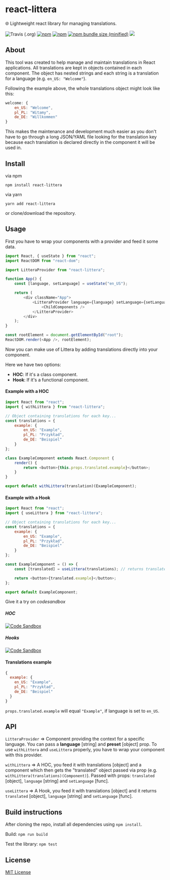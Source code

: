 # react-littera

🌐 Lightweight react library for managing translations.

![Travis (.org)](https://img.shields.io/travis/DRFR0ST/react-littera.svg?style=for-the-badge)
[![npm](https://img.shields.io/npm/v/react-littera.svg?style=for-the-badge)](https://www.npmjs.com/package/react-littera)
[![npm](https://img.shields.io/npm/dt/react-littera.svg?style=for-the-badge)](https://www.npmjs.com/package/react-littera)
[![npm bundle size (minified)](https://img.shields.io/bundlephobia/min/react.svg?style=for-the-badge)](https://www.npmjs.com/package/react-littera)
[![](https://img.shields.io/github/license/DRFR0ST/react-littera.svg?style=for-the-badge)](https://github.com/DRFR0ST/react-littera)

## About

This tool was created to help manage and maintain translations in React applications. All translations are kept in objects contained in each component. The object has nested strings and each string is a translation for a language (e.g. `en_US: "Welcome"`).

Following the example above, the whole translations object might look like this:

```javascript
welcome: {
    en_US: "Welcome",
    pl_PL: "Witamy",
    de_DE: "Willkommen"
}
```

This makes the maintenance and development much easier as you don't have to go through a long JSON/YAML file looking for the translation key because each translation is declared directly in the component it will be used in.

## Install

via npm

```
npm install react-littera
```

via yarn

```
yarn add react-littera
```

or clone/download the repository.

## Usage

First you have to wrap your components with a provider and feed it some data.

```javascript
import React, { useState } from "react";
import ReactDOM from "react-dom";

import LitteraProvider from "react-littera";

function App() {
    const [language, setLanguage] = useState("en_US");

    return (
        <div className="App">
            <LitteraProvider language={language} setLanguage={setLanguage}>
                <ChildComponents />
            </LitteraProvider>
        </div>
    );
}

const rootElement = document.getElementById("root");
ReactDOM.render(<App />, rootElement);
```

Now you can make use of Littera by adding translations directly into your component.

Here we have two options:

-   **HOC**: If it's a class component.
-   **Hook**: If it's a functional component.

#### Example with a HOC

```javascript
import React from "react";
import { withLittera } from "react-littera";

// Object containing translations for each key...
const translations = {
    example: {
        en_US: "Example",
        pl_PL: "Przykład",
        de_DE: "Beispiel"
    }
};

class ExampleComponent extends React.Component {
    render() {
        return <button>{this.props.translated.example}</button>;
    }
}

export default withLittera(translation)(ExampleComponent);
```

#### Example with a Hook

```javascript
import React from "react";
import { useLittera } from "react-littera";

// Object containing translations for each key...
const translations = {
    example: {
        en_US: "Example",
        pl_PL: "Przykład",
        de_DE: "Beispiel"
    }
};

const ExampleComponent = () => {
    const [translated] = useLittera(translations); // returns translated, language and setLanguage

    return <button>{translated.example}</button>;
};

export default ExampleComponent;
```

Give it a try on _codesandbox_

##### HOC

[![Code Sandbox](https://codesandbox.io/static/img/play-codesandbox.svg)](https://codesandbox.io/s/6299pk9r1r)

##### Hooks

[![Code Sandbox](https://codesandbox.io/static/img/play-codesandbox.svg)](https://codesandbox.io/s/ywl2lm8r4z)

#### Translations example

```javascript
{
  example: {
    en_US: "Example",
    pl_PL: "Przykład",
    de_DE: "Beispiel"
  }
}
```

`props.translated.example` will equal `"Example"`, if language is set to `en_US`.

## API

`LitteraProvider` => Component providing the context for a specific language. You can pass a **language** [string] and **preset** [object] prop. To use `withLittera` and `useLittera` properly, you have to wrap your component with this provider.

`withLittera` => A HOC, you feed it with translations [object] and a component which then gets the "translated" object passed via prop (e.g. `withLittera(translations)(Component)`). Passed with props: `translated` [object], `language` [string] and `setLanguage` [func].

`useLittera` => A Hook, you feed it with translations [object] and it returns `translated` [object], `language` [string] and `setLanguage` [func].

## Build instructions

After cloning the repo, install all dependencies using `npm install`.

Build:
`npm run build`

Test the library:
`npm test`

## License

[MIT License](https://github.com/DRFR0ST/react-littera/blob/master/LICENSE)

